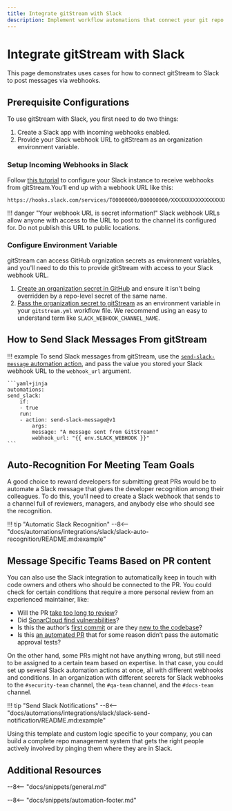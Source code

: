 ```yaml
---
title: Integrate gitStream with Slack
description: Implement workflow automations that connect your git repo to Slack.
---
```

# Integrate gitStream with Slack

This page demonstrates uses cases for how to connect gitStream to Slack to post messages via webhooks.

## Prerequisite Configurations

To use gitStream with Slack, you first need to do two things:

1. Create a Slack app with incoming webhooks enabled.
1. Provide your Slack webhook URL to gitStream as an organization environment variable.

### Setup Incoming Webhooks in Slack
Follow [this tutorial](https://api.slack.com/messaging/webhooks#getting_started) to configure your Slack instance to receive webhooks from gitStream.You’ll end up with a webhook URL like this:

```
https://hooks.slack.com/services/T00000000/B00000000/XXXXXXXXXXXXXXXXXXXXXXXX
```

!!! danger "Your webhook URL is secret information!" 
    Slack webhook URLs allow anyone with access to the URL to post to the channel its configured for. Do not publish this URL to public locations.

### Configure Environment Variable

gitStream can access GitHub orgnization secrets as environment variables, and you'll need to do this to provide gitStream with access to your Slack webhook URL. 

1. [Create an organization secret in GitHub](https://docs.github.com/en/codespaces/managing-codespaces-for-your-organization/) and ensure it isn't being overridden by a repo-level secret of the same name.
2. [Pass the organization secret to gitStream](https://docs.gitstream.cm/context-variables/#env) as an environment variable in your `gitstream.yml` workflow file. We recommend using an easy to understand term like `SLACK_WEBHOOK_CHANNEL_NAME`.

## How to Send Slack Messages From gitStream

!!! example
    To send Slack messages from gitStream, use the [`send-slack-message` automation action](https://docs.gitstream.cm/automation-actions/#send-slack-message), and pass the value you stored your Slack webhook URL to the `webhook_url` argument.

    ```yaml+jinja
    automations:
    send_slack:
        if:
        - true
        run:
        - action: send-slack-message@v1
            args:
            message: "A message sent from GitStream!"
            webhook_url: "{{ env.SLACK_WEBHOOK }}"
    ```

## Auto-Recognition For Meeting Team Goals

A good choice to reward developers for submitting great PRs would be to automate a Slack message that gives the developer recognition among their colleagues. To do this, you’ll need to create a Slack webhook that sends to a channel full of reviewers, managers, and anybody else who should see the recognition.

!!! tip "Automatic Slack Recognition"
    --8<-- "docs/automations/integrations/slack/slack-auto-recognition/README.md:example"

## Message Specific Teams Based on PR content

You can also use the Slack integration to automatically keep in touch with code owners and others who should be connected to the PR. You could check for certain conditions that require a more personal review from an experienced maintainer, like:

- Will the PR [take too long to review](https://docs.gitstream.cm/filter-functions/#estimatedreviewtime)?
- Did [SonarCloud find vulnerabilities](https://docs.gitstream.cm/filter-functions/#extractsonarfindings)?
- Is this the author’s [first commit](https://docs.gitstream.cm/filter-functions/#isfirstcommit) or are they [new to the codebase](https://docs.gitstream.cm/filter-functions/#rankbygitactivity)?
- Is this [an automated PR](https://docs.gitstream.cm/context-variables/#branch) that for some reason didn’t pass the automatic approval tests?

On the other hand, some PRs might not have anything wrong, but still need to be assigned to a certain team based on expertise. In that case, you could set up several Slack automation actions at once, all with different webhooks and conditions. In an organization with different secrets for Slack webhooks to the `#security-team` channel, the `#qa-team` channel, and the `#docs-team` channel.

!!! tip "Send Slack Notifications"
    --8<-- "docs/automations/integrations/slack/slack-send-notification/README.md:example"

Using this template and custom logic specific to your company, you can build a complete repo management system that gets the right people actively involved by pinging them where they are in Slack.

## Additional Resources

--8<-- "docs/snippets/general.md"

--8<-- "docs/snippets/automation-footer.md"